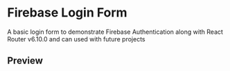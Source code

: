 # Firebase Login Form

A basic login form to demonstrate Firebase Authentication along with React Router v6.10.0 and can used with future projects

## Preview
